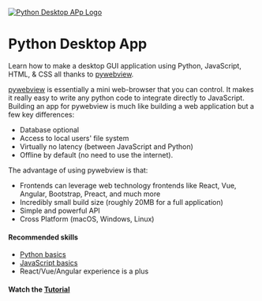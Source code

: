 [![Python Desktop APp Logo](https://static.codingforentrepreneurs.com/media/projects/python-desktop-app/images/share/Python_Desktop_App_-_Share.jpg)](https://www.codingforentrepreneurs.com/projects/python-desktop-app)

# Python Desktop App

Learn how to make a desktop GUI application using Python, JavaScript, HTML, & CSS all thanks to [pywebview](https://pywebview.flowrl.com/).

[pywebview](https://pywebview.flowrl.com/) is essentially a mini web-browser that you can control. It makes it really easy to write any python code to integrate directly to JavaScript. Building an app for pywebview is much like building a web application but a few key differences:

- Database optional
- Access to local users' file system
- Virtually no latency (between JavaScript and Python)
- Offline by default (no need to use the internet).

The advantage of using pywebview is that:

- Frontends can leverage web technology frontends like React, Vue, Angular, Bootstrap, Preact, and much more
- Incredibly small build size (roughly 20MB for a full application)
- Simple and powerful API
- Cross Platform (macOS, Windows, Linux)

#### Recommended skills
- [Python basics](/projects/30-days-python-38)
- [JavaScript basics](/t/javascript)
- React/Vue/Angular experience is a plus


#### Watch the [Tutorial](https://www.codingforentrepreneurs.com/projects/python-desktop-app)
